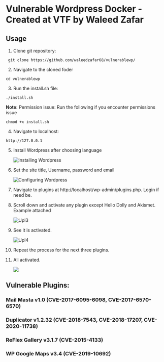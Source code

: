 # Vulnerable Wordpress Docker - Created at VTF by Waleed Zafar
## Usage
  1. Clone git repository: 
  ```
   git clone https://github.com/waleedzafar68/vulnerablewp/
  ```
  2. Navigate to the cloned foder
  ```
  cd vulnerablewp
  ```
  3. Run the install.sh file:
  ```
  ./install.sh
  ```
  **Note:** Permission issue:
  Run the following if you encounter permissions issue
  ```
  chmod +x install.sh
  ```
  4. Navigate to localhost:
  ```
  http://127.0.0.1
  ```
  5. Install Wordpress after choosing language
  
      ![Installing Wordpress](https://user-images.githubusercontent.com/91959220/184724353-14c2a072-b232-4f16-9eee-68ab3ba26e58.png)
  
  6. Set the site title, Username, password and email
  
      ![Configuring Wordpress](https://user-images.githubusercontent.com/91959220/184724838-325eba7a-e92f-4148-a70d-4103e4ad5831.png)
      
  7. Navigate to plugins at http://localhost/wp-admin/plugins.php. Login if need be.
  8. Scroll down and activate any plugin except Hello Dolly and Akismet. Example attached
  
      ![Upl3](https://user-images.githubusercontent.com/91959220/184749301-4b6b2893-1586-437f-934e-bbeb510324bc.PNG)
      
  9. See it is activated. 
      
      ![Upl4](https://user-images.githubusercontent.com/91959220/184749419-fcfb607f-be7a-4358-b86d-da6ca6272484.PNG)
  
  10. Repeat the process for the next three plugins.
  11. All activated.
  
      ![](https://lh5.googleusercontent.com/vdjpHBlHY14K2JW1oNxAsAZptDrxldlhfLWsQsr08qq9rl9KOsrfxxhYvHCXJtj9v9yTE0wmO311OzpGY73_BjluVg5qsH_URoH4JKf7ImLxy6XjUD-9B_KUrIius7scVg0Lcbf72MshKunBYXRLhxc)
      
 ## Vulnerable Plugins:
 ### Mail Masta v1.0 (CVE-2017-6095-6098, CVE-2017-6570-6570)
 ### Duplicator v1.2.32 (CVE-2018-7543, CVE-2018-17207, CVE-2020-11738)
 ### ReFlex Gallery v3.1.7 (CVE-2015-4133) 
 ### WP Google Maps v3.4 (CVE-2019-10692)
 
